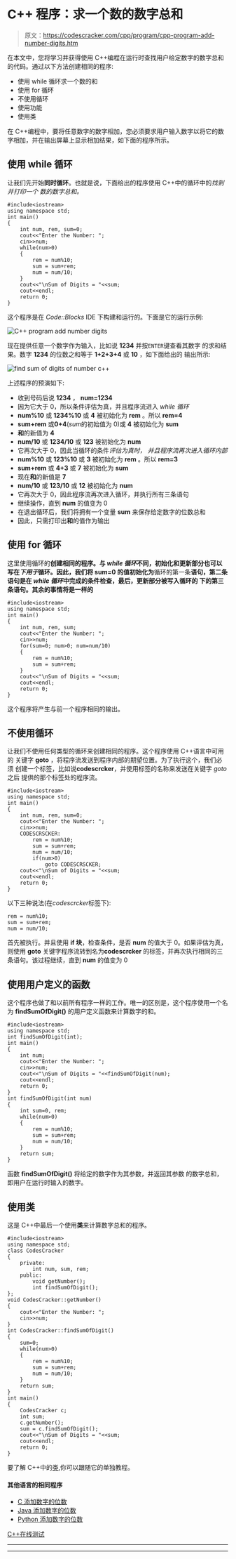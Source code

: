 # C++ 程序：求一个数的数字总和

> 原文：<https://codescracker.com/cpp/program/cpp-program-add-number-digits.htm>

在本文中，您将学习并获得使用 C++编程在运行时查找用户给定数字的数字总和的代码。通过以下方法创建相同的程序:

*   使用 while 循环求一个数的和
*   使用 for 循环
*   不使用循环
*   使用功能
*   使用类

在 C++编程中，要将任意数字的数字相加，您必须要求用户输入数字以将它的数字相加，并在输出屏幕上显示相加结果，如下面的程序所示。

## 使用 while 循环

让我们先开始**同时循环**。也就是说，下面给出的程序使用 C++中的循环中的*找到并打印一个 数的数字总和。*

```
#include<iostream>
using namespace std;
int main()
{
    int num, rem, sum=0;
    cout<<"Enter the Number: ";
    cin>>num;
    while(num>0)
    {
        rem = num%10;
        sum = sum+rem;
        num = num/10;
    }
    cout<<"\nSum of Digits = "<<sum;
    cout<<endl;
    return 0;
}
```

这个程序是在 *Code::Blocks* IDE 下构建和运行的。下面是它的运行示例:

![C++ program add number digits](img/e227aba2c1479c7147ef07763f890589.png)

现在提供任意一个数字作为输入，比如说 **1234** 并按`ENTER`键查看其数字 的求和结果。数字 **1234** 的位数之和等于 **1+2+3+4** 或 **10** ，如下面给出的 输出所示:

![find sum of digits of number c++](img/3e4c7dfdb0e8921a602b1479ac7b0b1d.png)

上述程序的预演如下:

*   收到号码后说 **1234** ， **num=1234**
*   因为它大于 0，所以条件评估为真，并且程序流进入 *while 循环*
*   **num%10** 或 **1234%10** 或 **4** 被初始化为 **rem** 。所以 **rem=4**
*   **sum+rem** 或**0+4**(*sum*的初始值为 0)或 **4** 被初始化为 **sum**
*   **和**的新值为 **4**
*   **num/10** 或 **1234/10** 或 **123** 被初始化为 **num**
*   它再次大于 0，因此当循环的条件*评估为真时， 并且程序流再次进入循环内部*
*   **num%10** 或 **123%10** 或 **3** 被初始化为 **rem** 。所以 **rem=3**
*   **sum+rem** 或 **4+3** 或 **7** 被初始化为 **sum**
*   现在**和**的新值是 **7**
*   **num/10** 或 **123/10** 或 **12** 被初始化为 **num**
*   它再次大于 0，因此程序流再次进入循环，并执行所有三条语句
*   继续操作，直到 **num** 的值变为 0
*   在退出循环后，我们将拥有一个变量 **sum** 来保存给定数字的位数总和
*   因此，只需打印出**和**的值作为输出

## 使用 for 循环

这里使用循环的**创建相同的程序。与 *while 循环*不同，初始化和更新部分也可以 写在*下用于*循环。因此，我们将 **sum=0** 的值初始化为**循环的第一条**语句，第二条 语句是在 *while 循环*中完成的条件检查，最后，更新部分被写入循环的 下的第三条语句。其余的事情将是一样的**

```
#include<iostream>
using namespace std;
int main()
{
    int num, rem, sum;
    cout<<"Enter the Number: ";
    cin>>num;
    for(sum=0; num>0; num=num/10)
    {
        rem = num%10;
        sum = sum+rem;
    }
    cout<<"\nSum of Digits = "<<sum;
    cout<<endl;
    return 0;
}
```

这个程序将产生与前一个程序相同的输出。

## 不使用循环

让我们不使用任何类型的循环来创建相同的程序。这个程序使用 C++语言中可用的 关键字 **goto** ，将程序流发送到程序内部的期望位置。为了执行这个，我们必须 创建一个标签，比如说**codescrcker**，并使用标签的名称来发送在关键字 *goto* 之后 提供的那个标签处的程序流。

```
#include<iostream>
using namespace std;
int main()
{
    int num, rem, sum=0;
    cout<<"Enter the Number: ";
    cin>>num;
    CODESCRSCKER:
        rem = num%10;
        sum = sum+rem;
        num = num/10;
        if(num>0)
            goto CODESCRSCKER;
    cout<<"\nSum of Digits = "<<sum;
    cout<<endl;
    return 0;
}
```

以下三种说法(在*codescrcker*标签下):

```
rem = num%10;
sum = sum+rem;
num = num/10;
```

首先被执行。并且使用 **if 块**，检查条件，是否 **num** 的值大于 0。如果评估为真，则使用 **goto** 关键字程序流转到名为**codescrcker** 的标签，并再次执行相同的三条语句。该过程继续，直到 **num** 的值变为 0

## 使用用户定义的函数

这个程序也做了和以前所有程序一样的工作。唯一的区别是，这个程序使用一个名为 **findSumOfDigit()** 的用户定义函数来计算数字的和。

```
#include<iostream>
using namespace std;
int findSumOfDigit(int);
int main()
{
    int num;
    cout<<"Enter the Number: ";
    cin>>num;
    cout<<"\nSum of Digits = "<<findSumOfDigit(num);
    cout<<endl;
    return 0;
}
int findSumOfDigit(int num)
{
    int sum=0, rem;
    while(num>0)
    {
        rem = num%10;
        sum = sum+rem;
        num = num/10;
    }
    return sum;
}
```

函数 **findSumOfDigit()** 将给定的数字作为其参数，并返回其参数 的数字总和，即用户在运行时输入的数字。

## 使用类

这是 C++中最后一个使用**类**来计算数字总和的程序。

```
#include<iostream>
using namespace std;
class CodesCracker
{
    private:
        int num, sum, rem;
    public:
        void getNumber();
        int findSumOfDigit();
};
void CodesCracker::getNumber()
{
    cout<<"Enter the Number: ";
    cin>>num;
}
int CodesCracker::findSumOfDigit()
{
    sum=0;
    while(num>0)
    {
        rem = num%10;
        sum = sum+rem;
        num = num/10;
    }
    return sum;
}
int main()
{
    CodesCracker c;
    int sum;
    c.getNumber();
    sum = c.findSumOfDigit();
    cout<<"\nSum of Digits = "<<sum;
    cout<<endl;
    return 0;
}
```

要了解 C++中的[类](/cpp/cpp-classes-objects.htm),你可以跟随它的单独教程。

#### 其他语言的相同程序

*   [C 添加数字的位数](/c/program/c-program-add-number-digits.htm)
*   [Java 添加数字的位数](/java/program/java-program-add-digits-of-number.htm)
*   [Python 添加数字的位数](/python/program/python-program-add-digits-of-number.htm)

[C++在线测试](/exam/showtest.php?subid=3)

* * *

* * *